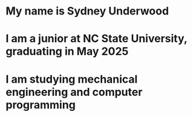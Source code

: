 # My name is Sydney Underwood
# I am a junior at NC State University, graduating in May 2025
# I am studying mechanical engineering and computer programming
